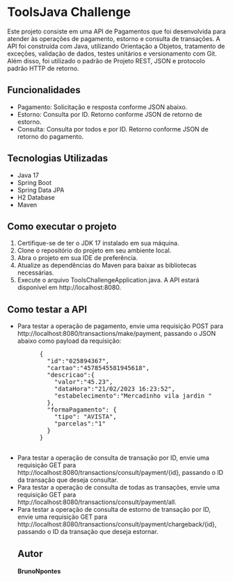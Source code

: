<!DOCTYPE html>
<html>
  <head>
    <meta charset="UTF-8">
  </head>
  <body>
    <h1>ToolsJava Challenge</h1>
    <p>Este projeto consiste em uma API de Pagamentos que foi desenvolvida para atender às operações de pagamento, estorno e consulta de transações. A API foi construída com Java, utilizando Orientação a Objetos, tratamento de exceções, validação de dados, testes unitários e versionamento com Git. Além disso, foi utilizado o padrão de Projeto REST, JSON e protocolo padrão HTTP de retorno.</p>
    <h2>Funcionalidades</h2>
    <ul>
      <li>Pagamento: Solicitação e resposta conforme JSON abaixo.</li>
      <li>Estorno: Consulta por ID. Retorno conforme JSON de retorno de estorno.</li>
      <li>Consulta: Consulta por todos e por ID. Retorno conforme JSON de retorno do pagamento.</li>
    </ul>
    <h2>Tecnologias Utilizadas</h2>
    <ul>
      <li>Java 17</li>
      <li>Spring Boot</li>
      <li>Spring Data JPA</li>
      <li>H2 Database</li>
      <li>Maven</li>
    </ul>
    <h2>Como executar o projeto</h2>
    <ol>
      <li>Certifique-se de ter o JDK 17 instalado em sua máquina.</li>
      <li>Clone o repositório do projeto em seu ambiente local.</li>
      <li>Abra o projeto em sua IDE de preferência.</li>
      <li>Atualize as dependências do Maven para baixar as bibliotecas necessárias.</li>
      <li>Execute o arquivo ToolsChallengeApplication.java. A API estará disponível em http://localhost:8080.</li>
    </ol>
    <h2>Como testar a API</h2>
    <ul>
      <li>Para testar a operação de pagamento, envie uma requisição POST para http://localhost:8080/transactions/make/payment, passando o JSON abaixo como payload da requisição:</li>
      <pre>
      {
        "id":"025894367",
        "cartao":"4578545581945618",
        "descricao":{
          "valor":"45.23",
          "dataHora":"21/02/2023 16:23:52",
          "estabelecimento":"Mercadinho vila jardin "
        },
        "formaPagamento": {
          "tipo": "AVISTA",
          "parcelas":"1"
        }
      }
      </pre>
      <li>Para testar a operação de consulta de transação por ID, envie uma requisição GET para http://localhost:8080/transactions/consult/payment/{id}, passando o ID da transação que deseja consultar.</li>
      <li>Para testar a operação de consulta de todas as transações, envie uma requisição GET para http://localhost:8080/transactions/consult/payment/all.</li>
      <li>Para testar a operação de consulta de estorno de transação por ID, envie uma requisição GET para http://localhost:8080/transactions/consult/payment/chargeback/{id}, passando o ID da transação que deseja estornar.</li>

<h2>Autor</h2> 
<h4>BrunoNpontes</h4>
